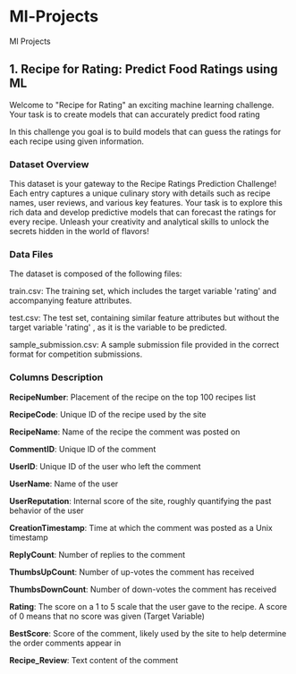 # Ml-Projects
Ml Projects
## 1. Recipe for Rating: Predict Food Ratings using ML
Welcome to "Recipe for Rating" an exciting machine learning challenge. Your task is to create models that can accurately predict food rating

In this challenge you goal is to build models that can guess the ratings for each recipe using given information.

### Dataset Overview

This dataset is your gateway to the Recipe Ratings Prediction Challenge! Each entry captures a unique culinary story with details such as recipe names, user reviews, and various key features. Your task is to explore this rich data and develop predictive models that can forecast the ratings for every recipe. Unleash your creativity and analytical skills to unlock the secrets hidden in the world of flavors!

### Data Files
The dataset is composed of the following files:

train.csv: The training set, which includes the target variable 'rating' and accompanying feature attributes.

test.csv: The test set, containing similar feature attributes but without the target variable 'rating' , as it is the variable to be predicted.

sample_submission.csv: A sample submission file provided in the correct format for competition submissions.

### Columns Description

**RecipeNumber**: Placement of the recipe on the top 100 recipes list

**RecipeCode**: Unique ID of the recipe used by the site

**RecipeName**: Name of the recipe the comment was posted on

**CommentID**: Unique ID of the comment

**UserID**: Unique ID of the user who left the comment

**UserName**: Name of the user

**UserReputation**: Internal score of the site, roughly quantifying the past behavior of the user

**CreationTimestamp**: Time at which the comment was posted as a Unix timestamp

**ReplyCount**: Number of replies to the comment

**ThumbsUpCount**: Number of up-votes the comment has received

**ThumbsDownCount**: Number of down-votes the comment has received

**Rating**: The score on a 1 to 5 scale that the user gave to the recipe. A score of 0 means that no score was given (Target Variable)

**BestScore**: Score of the comment, likely used by the site to help determine the order comments appear in

**Recipe_Review**: Text content of the comment
